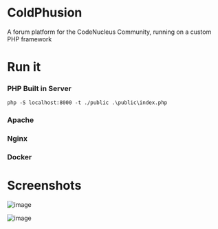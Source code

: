 # ColdPhusion
A forum platform for the CodeNucleus Community, running on a custom PHP framework

# Run it

### PHP Built in Server
```
php -S localhost:8000 -t ./public .\public\index.php
```

### Apache

### Nginx

### Docker

# Screenshots

![image](https://user-images.githubusercontent.com/1039911/178437421-1f350068-2e98-454d-b001-9dd81e82fd68.png)

![image](https://user-images.githubusercontent.com/1039911/178437489-a9302132-dc76-4640-b27a-97f237e36c9c.png)

